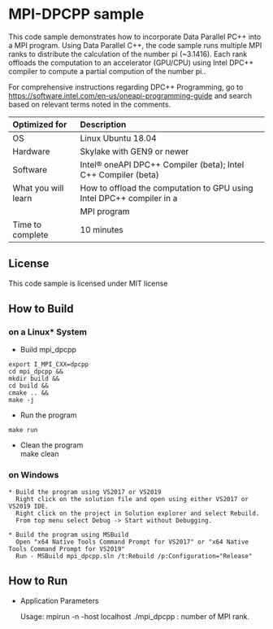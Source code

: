 # MPI-DPCPP sample
This code sample demonstrates how to incorporate Data Parallel PC++ into a MPI program. 
Using Data Parallel C++, the code sample runs multiple MPI ranks to distribute the
calculation of the number pi (~3.1416). Each rank offloads the computation to an accelerator
(GPU/CPU) using Intel DPC++ compiler to compute a partial compution of the number pi..

For comprehensive instructions regarding DPC++ Programming, go to
https://software.intel.com/en-us/oneapi-programming-guide
and search based on relevant terms noted in the comments.

  
| Optimized for                     | Description
|:---                               |:---
| OS                                | Linux Ubuntu 18.04
| Hardware                          | Skylake with GEN9 or newer
| Software                          | Intel&reg; oneAPI DPC++ Compiler (beta); Intel C++ Compiler (beta)
| What you will learn               | How to offload the computation to GPU using Intel DPC++ compiler in a
                                    | MPI program
| Time to complete                  | 10 minutes


## License  
This code sample is licensed under MIT license  

## How to Build  

### on a Linux* System  
   * Build mpi_dpcpp  

    export I_MPI_CXX=dpcpp
    cd mpi_dpcpp &&
    mkdir build &&
    cd build &&
    cmake .. &&
    make -j

   * Run the program

    make run  
   
   * Clean the program  
    make clean

### on Windows
    * Build the program using VS2017 or VS2019
      Right click on the solution file and open using either VS2017 or VS2019 IDE.
      Right click on the project in Solution explorer and select Rebuild.
      From top menu select Debug -> Start without Debugging.

    * Build the program using MSBuild
      Open "x64 Native Tools Command Prompt for VS2017" or "x64 Native Tools Command Prompt for VS2019"
      Run - MSBuild mpi_dpcpp.sln /t:Rebuild /p:Configuration="Release"

## How to Run  
   * Application Parameters   
	
        Usage: mpirun -n <num> -host localhost ./mpi_dpcpp
        <num> : number of MPI rank.

